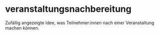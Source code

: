 # veranstaltungsnachbereitung
Zufällig angezeigte Idee, was Teilnehmer:innen nach einer Veranstaltung machen können.
